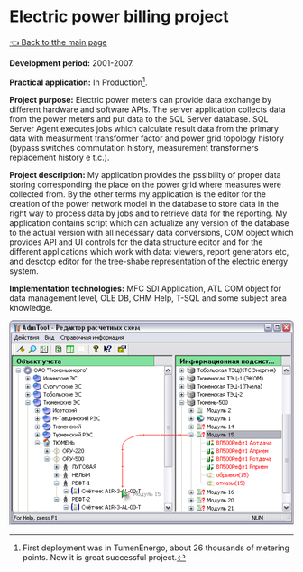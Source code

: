 # Electric power billing project

[:point_left: Back to tthe main page](../../README.md)

**Development period:** 2001-2007.

**Practical application:** In Production[^1].

**Project purpose:** Electric power meters can provide data exchange by different hardware and software APIs. 
The server application collects data from the power meters and put data to the SQL Server database. 
SQL Server Agent executes jobs which calculate result data from the primary data with measurment transformer 
factor and power grid topology history (bypass switches commutation history, measurement transformers replacement history e t.c.).

**Project description:** 
My application provides the pssibility of proper data storing corresponding the place on the power grid where 
measures were collected from. By the other terms my application is the editor for the creation of the 
power network model in the database to store data in the right way to process data by jobs and to retrieve 
data for the reporting. My application contains script which can actualize any version of the database to 
the actual version with all necessary data conversions, COM object which provides API and UI controls 
for the data structure editor and for the different applications which work with data: viewers, report 
generators etc, and desctop editor for the tree-shabe representation of the electric energy system.

**Implementation technologies:** MFC SDI Application, ATL COM object for data management level, OLE DB, CHM Help, T-SQL and some subject area knowledge.


![TThe trip graph navigation](Images/Dlg_Bind_Meter_Tree.png)

[^1]: First deployment was in TumenEnergo, about 26 thousands of metering points. Now it is great successful project.
